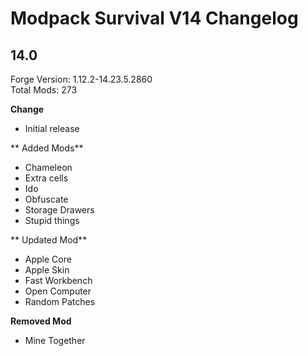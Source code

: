 # Modpack Survival V14 Changelog

## 14.0

Forge Version: 1.12.2-14.23.5.2860  
Total Mods: 273

**Change**

- Initial release

** Added Mods**

- Chameleon
- Extra cells
- Ido
- Obfuscate
- Storage Drawers
- Stupid things

** Updated Mod**

- Apple Core
- Apple Skin
- Fast Workbench
- Open Computer
- Random Patches

**Removed Mod**

- Mine Together
